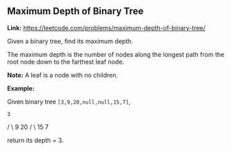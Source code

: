 ## Maximum Depth of Binary Tree

**Link:** https://leetcode.com/problems/maximum-depth-of-binary-tree/	

Given a binary tree, find its maximum depth.

The maximum depth is the number of nodes along the longest path from the root node down to the farthest leaf node.

**Note:** A leaf is a node with no children.

**Example:**

Given binary tree `[3,9,20,null,null,15,7]`,

    3
   / \\
  9  20
    /  \\
   15   7

return its depth = 3.